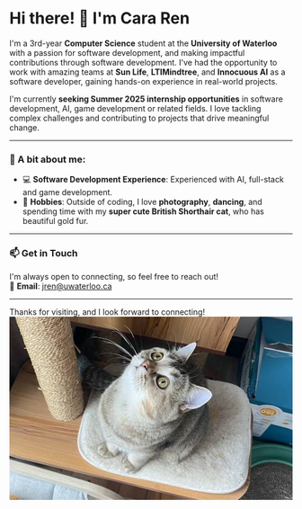 # Hi there! 👋 I'm Cara Ren

I'm a 3rd-year **Computer Science** student at the **University of Waterloo** with a passion for software development, and making impactful contributions through software development. I've had the opportunity to work with amazing teams at **Sun Life**, **LTIMindtree**, and **Innocuous AI** as a software developer, gaining hands-on experience in real-world projects.

I'm currently **seeking Summer 2025 internship opportunities** in software development, AI, game development or related fields. I love tackling complex challenges and contributing to projects that drive meaningful change.

---

### 🌟 A bit about me:
- 💻 **Software Development Experience**: Experienced with AI, full-stack and game development.
- 📸 **Hobbies**: Outside of coding, I love **photography**, **dancing**, and spending time with my **super cute British Shorthair cat**, who has beautiful gold fur.
  
---

### 📫 Get in Touch
I'm always open to connecting, so feel free to reach out!  
📧 **Email**: jren@uwaterloo.ca

---

Thanks for visiting, and I look forward to connecting!
![Alt text](gold.png)
